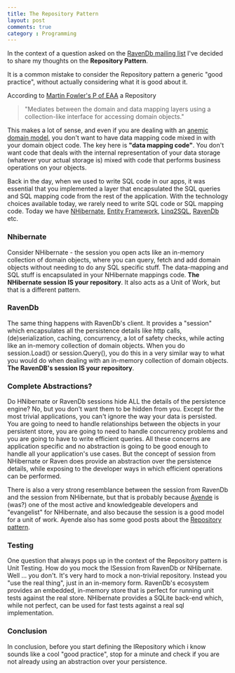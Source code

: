 ```yaml
---
title: The Repository Pattern
layout: post
comments: true
category : Programming
---
```

In the context of a question asked on the [RavenDb mailing list][1] I've decided to share my thoughts on the **Repository Pattern**.

It is a common mistake to consider the Repository pattern a generic "good practice", without actually considering what it is good about it.

According to [Martin Fowler's P of EAA][2] a Repository

>  "Mediates between the domain and data mapping layers using a collection-like interface for accessing domain objects."

This makes a lot of sense, and even if you are dealing with an [anemic domain model][3], you don't want to have data mapping code mixed in with your domain object code. The key here is **"data mapping code"**. You don't want code that deals with the internal representation of your data storage (whatever your actual storage is) mixed with code that performs business operations on your objects.

Back in the day, when we used to write SQL code in our apps, it was essential that you implemented a layer that encapsulated the SQL queries and SQL mapping code from the rest of the application. With the technology choices available today, we rarely need to write SQL code or SQL mapping code. Today we have [NHibernate][4], [Entity Framework][5], [Linq2SQL][9], [RavenDb][6] etc.

### Nhibernate

Consider NHibernate - the session you open acts like an in-memory collection of domain objects, where you can query, fetch and add domain objects without needing to do any SQL specific stuff. The data-mapping and SQL stuff is encapsulated in your NHibernate mappings code. **The NHibernate session IS your repository**. It also acts as a Unit of Work, but that is a different pattern.

### RavenDb

The same thing happens with RavenDb's client. It provides a "session" which encapsulates all the persistence details like http calls, (de)serialization, caching, concurrency, a lot of safety checks, while acting like an in-memory collection of domain objects. When you do session.Load() or session.Query(), you do this in a very similar way to what you would do when dealing with an in-memory collection of domain objects. **The RavenDB's session IS your repository**.

### Complete Abstractions?

Do HNibernate or RavenDb sessions hide ALL the details of the persistence engine? No, but you don't want them to be hidden from you. Except for the most trivial applications, you can't ignore the way your data is persisted. You are going to need to handle relationships between the objects in your persistent store, you are going to need to handle concurrency problems and you are going to have to write efficient queries. All these concerns are application specific and no abstraction is going to be good enough to handle all your application's use cases. But the concept of session from NHibernate or Raven does provide an abstraction over the persistence details, while exposing to the developer ways in which efficient operations can be performed.

There is also a very strong resemblance between the session from RavenDb and the session from NHibernate, but that is probably because [Ayende][7] is (was?) one of the most active and knowledgeable developers and "evangelist" for NHibernate, and also because the session is a good model for a unit of work. Ayende also has some good posts about the [Repository pattern][8].

### Testing

One question that always pops up in the context of the Repository pattern is Unit Testing. How do you mock the ISession from RavenDb or NHibernate. Well ... you don't. It's very hard to mock a non-trivial repository. Instead you "use the real thing", just in an in-memory form. RavenDb's ecosystem provides an embedded, in-memory store that is perfect for running unit tests against the real store. NHibernate provides a SQLite back-end which, while not perfect, can be used for fast tests against a real sql implementation.

### Conclusion

In conclusion, before you start defining the IRepository which i know sounds like a cool "good practice", stop for a minute and check if you are not already using an abstraction over your persistence.

 [1]: https://groups.google.com/forum/#!topic/ravendb/Gfb6XTOWF0Q
 [2]: http://martinfowler.com/eaaCatalog/repository.html
 [3]: http://www.martinfowler.com/bliki/AnemicDomainModel.html
 [4]: http://nhforge.org/ "NHibernate"
 [5]: http://msdn.microsoft.com/en-us/data/ef.aspx "Entity Framework"
 [6]: http://ravendb.net/ "RavenDb"
 [7]: http://ayende.com/blog "Ayende's blog"
 [8]: http://ayende.com/blog/search?q=repository "Ayende's Repository posts"
 [9]: http://msdn.microsoft.com/en-us/library/bb425822.aspx "Linq 2 SQL"